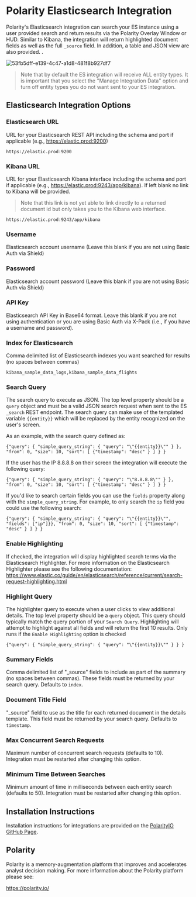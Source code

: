 # Polarity Elasticsearch Integration

Polarity's Elasticsearch integration can search your ES instance using a user provided search and return results via the Polarity Overlay Window or HUD.  Similar to Kibana, the integration will return highlighted document fields as well as the full `_source` field.  In addition, a table and JSON view are also provided. .

![53fb5dff-e139-4c47-a1d8-481f8b927df7](https://user-images.githubusercontent.com/306319/51043062-c28a6d00-158b-11e9-810d-4ae13c714841.GIF)

> Note that by default the ES integration will receive ALL entity types.  It is important that you select the "Manage Integration Data" option and turn off entity types you do not want sent to your ES integration.

## Elasticsearch Integration Options

### Elasticsearch URL


URL for your Elasticsearch REST API including the schema and port if applicable (e.g., https://elastic.prod:9200)

```
https://elastic.prod:9200
```

### Kibana URL

URL for your Elasticsearch Kibana interface including the schema and port if applicable (e.g., https://elastic.prod:9243/app/kibana).  If left blank no link to Kibana will be provided.

> Note that this link is not yet able to link directly to a returned document id but only takes you to the Kibana web interface.

```
https://elastic.prod:9243/app/kibana
```

### Username

Elasticsearch account username (Leave this blank if you are not using Basic Auth via Shield)

### Password

Elasticsearch account password (Leave this blank if you are not using Basic Auth via Shield)

### API Key

Elasticsearch API Key in Base64 format. Leave this blank if you are not using authentication or you are using Basic Auth via X-Pack (i.e., if you have a username and password).

### Index for Elasticsearch

Comma delimited list of Elasticsearch indexes you want searched for results (no spaces between commas)

```
kibana_sample_data_logs,kibana_sample_data_flights
```

### Search Query

The search query to execute as JSON. The top level property should be a `query` object and must be a valid JSON search request when sent to the ES `_search` REST endpoint.  The search query can make use of the templated variable `{{entity}}` which will be replaced by the entity recognized on the user's screen.

As an example, with the search query defined as:

```
{"query": { "simple_query_string": { "query": "\"{{entity}}\"" } }, "from": 0, "size": 10, "sort": [ {"timestamp": "desc" } ] } }
```

If the user has the IP 8.8.8.8 on their screen the integration will execute the following query:

```
{"query": { "simple_query_string": { "query": "\"8.8.8.8\"" } }, "from": 0, "size": 10, "sort": [ {"timestamp": "desc" } ] } }
```

If you'd like to search certain fields you can use the `fields` property along with the `simple_query_string`.  For example, to only search the `ip` field you could use the following search:

```
{"query": { "simple_query_string": { "query": "\"{{entity}}\"", "fields": ["ip"]}}, "from": 0, "size": 10, "sort": [ {"timestamp": "desc" } ] } }
```

### Enable Highlighting

If checked, the integration will display highlighted search terms via the Elasticsearch Highlighter.  For more information on the Elasticsearch Highlighter please see the following documentation: https://www.elastic.co/guide/en/elasticsearch/reference/current/search-request-highlighting.html

### Highlight Query

The highlighter query to execute when a user clicks to view additional details. The top level property should be a `query` object. This query should typically match the query portion of your `Search Query`. Highlighting will attempt to highlight against all fields and will return the first 10 results. Only runs if the `Enable Highlighting` option is checked

```
{"query": { "simple_query_string": { "query": "\"{{entity}}\"" } } }
```

### Summary Fields

Comma delimited list of "_source" fields to include as part of the summary (no spaces between commas). These fields must be returned by your search query.  Defaults to `index`.

### Document Title Field

"_source" field to use as the title for each returned document in the details template. This field must be returned by your search query.  Defaults to `timestamp`.

### Max Concurrent Search Requests

Maximum number of concurrent search requests (defaults to 10). Integration must be restarted after changing this option.

### Minimum Time Between Searches

Minimum amount of time in milliseconds between each entity search (defaults to 50). Integration must be restarted after changing this option.

## Installation Instructions

Installation instructions for integrations are provided on the [PolarityIO GitHub Page](https://polarityio.github.io/).

## Polarity

Polarity is a memory-augmentation platform that improves and accelerates analyst decision making.  For more information about the Polarity platform please see:

https://polarity.io/
